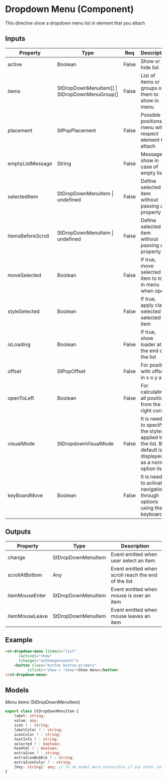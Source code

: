 # Dropdown Menu (Component)

   This directive show a dropdown menu list in element that you attach

## Inputs

| Property          | Type                                          | Req   | Description                                                                                             | Default                          |
| ----------------- | --------------------------------------------- | ----- | ------------------------------------------------------------------------------------------------------- | -------------------------------- |
| active            | Boolean                                       | False | Show or hide list                                                                                       | false                            |
| items             | StDropDownMenuItem[] \| StDropDownMenuGroup[] | False | List of items or groups of them to show in menu                                                         | []                               |
| placement         | StPopPlacement                                | False | Possible positions of menu with respect element to attach                                               | StPopPlacement.BOTTOM_START      |
| emptyListMessage  | String                                        | False | Message to show in case of empty list                                                                   | ''                               |
| selectedItem      | StDropDownMenuItem \| undefined               | False | Define selected item without passing as property                                                        | undefined                        |
| itemsBeforeScroll | StDropDownMenuItem \| undefined               | False | Define selected item without passing as property                                                        | undefined                        |
| moveSelected      | Boolean                                       | False | If true, move selected item to top in menu when open                                                    | true                             |
| styleSelected     | Boolean                                       | False | If true, apply class selected to selected item                                                          | true                             |
| isLoading         | Boolean                                       | False | If true, show loader at the end of the list                                                             | true                             |
| offset            | StPopOffset                                   | False | For position with offset in x o y axis                                                                  | {x: 0 , y: 0}                    |
| openToLeft        | Boolean                                       | False | For calculating all positions from the right corner                                                     | false                            |
| visualMode        | StDropdownVisualMode                          | False | It is needed to specify the styles applied to the list. By default is displayed as a normal option list | StDropDownVisualMode.OPTION_LIST |
| keyBoardMove      | Boolean                                       | False | It is needed to activate navigation through options using the keyboard                                  | false                            |

## Outputs

| Property       | Type               | Description                                         |
| -------------- | ------------------ | --------------------------------------------------- |
| change         | StDropDownMenuItem | Event emitted when user select an item              |
| scrollAtBottom | Any                | Event emitted when scroll reach the end of the list |
| itemMouseEnter | StDropDownMenuItem | Event emitted when mouse is over an item            |
| itemMouseLeave | StDropDownMenuItem | Event emitted when mouse leaves an item             |

## Example


```html
<st-dropdown-menu [items]="list"
      [active]="show"
      (change)="onChange(event)">
    <button class="button button-primary"
          (click)="show = !show">Show menu</button>
</st-dropdown-menu>
```

## Models

*Menu items* (StDropDownMenuItem)

```typescript
export class StDropDownMenuItem {
    label: string;
    value: any;
    icon ? : string;
    labelColor ? : string;
    iconColor ? : string;
    textInfo ? : string;
    selected ? : boolean;
    hasHtml ? : boolean;
    extraIcon ? : string;
    extraIconBubble ? : string;
    extraIconColor ? : string;
    [key: string]: any; // To do model more extensible if any other component needs to send more data
}
```

